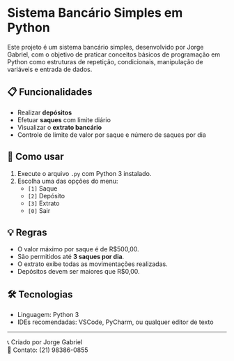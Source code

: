 # Sistema Bancário Simples em Python

Este projeto é um sistema bancário simples, desenvolvido por Jorge Gabriel, com o objetivo de praticar conceitos básicos de programação em Python como estruturas de repetição, condicionais, manipulação de variáveis e entrada de dados.

## 📋 Funcionalidades

- Realizar **depósitos**
- Efetuar **saques** com limite diário
- Visualizar o **extrato bancário**
- Controle de limite de valor por saque e número de saques por dia

## 🚀 Como usar

1. Execute o arquivo `.py` com Python 3 instalado.
2. Escolha uma das opções do menu:
   - `[1]` Saque
   - `[2]` Depósito
   - `[3]` Extrato
   - `[0]` Sair

## 💡 Regras

- O valor máximo por saque é de R$500,00.
- São permitidos até **3 saques por dia**.
- O extrato exibe todas as movimentações realizadas.
- Depósitos devem ser maiores que R$0,00.

## 🛠️ Tecnologias

- Linguagem: Python 3
- IDEs recomendadas: VSCode, PyCharm, ou qualquer editor de texto

---

📞 Criado por Jorge Gabriel  
📱 Contato: (21) 98386-0855  
